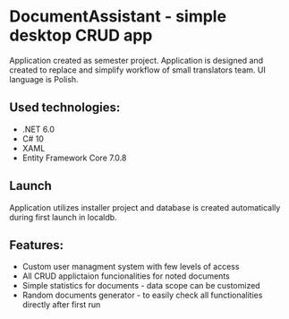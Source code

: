 # DocumentAssistant - simple desktop CRUD app
Application created as semester project. Application is designed and created to replace and simplify workflow of small translators team. UI language is Polish.

## Used technologies:
* .NET 6.0
* C# 10
* XAML
* Entity Framework Core 7.0.8

## Launch
Application utilizes installer project and database is created automatically during first launch in localdb. 

## Features:
* Custom user managment system with few levels of access
* All CRUD applictaion funcionalities for noted documents
* Simple statistics for documents - data scope can be customized
* Random documents generator - to easily check all functionalities directly after first run
